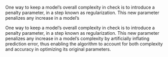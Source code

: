 One way to keep a model’s overall complexity in check is to introduce a penalty parameter, in a step known as regularization. This new parameter penalizes any increase in a model’s


One way to keep a model’s overall complexity in check is to introduce a penalty parameter, in a step known as regularization. This new parameter penalizes any increase in a model’s complexity by artificially inflating prediction error, thus enabling the algorithm to account for both complexity and accuracy in optimizing its original parameters.


